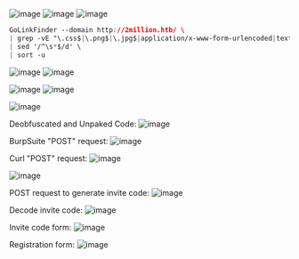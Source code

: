 ![image](https://github.com/karanshergill/Hack-the-Box/assets/83878909/f9b4668c-68c6-4114-b523-0f024af4b1c8)
![image](https://github.com/karanshergill/Hack-the-Box/assets/83878909/e50c6152-3712-4f06-9de5-f57966c064ae)
![image](https://github.com/karanshergill/Hack-the-Box/assets/83878909/b8b6ea67-e726-4542-8d83-7bf320db840d)
```CSS
GoLinkFinder --domain http://2million.htb/ \
| grep -vE "\.css$|\.png$|\.jpg$|application/x-www-form-urlencoded|text/xml|text/plain|text/html|text/css|text/png|image/png" \
| sed '/^\s*$/d' \
| sort -u
```
![image](https://github.com/karanshergill/Hack-the-Box/assets/83878909/9b5d3d5e-ecd8-4255-af8c-53593846158a)
![image](https://github.com/karanshergill/Hack-the-Box/assets/83878909/6ba312ef-250e-4656-8bee-c51d75b241ad)

![image](https://github.com/karanshergill/Hack-the-Box/assets/83878909/fd9dc172-9886-4b28-8962-7be3ded751a3)
![image](https://github.com/karanshergill/Hack-the-Box/assets/83878909/c7668030-3c04-4f97-9741-217dfeac01c2)

![image](https://github.com/karanshergill/Hack-the-Box/assets/83878909/6c1dde86-0d63-4961-83c2-c57a4e24046b)

Deobfuscated and Unpaked Code:
![image](https://github.com/karanshergill/Hack-the-Box/assets/83878909/a3262db5-961b-4988-9b20-dadefc3dc2f6)

BurpSuite "POST" request:
![image](https://github.com/karanshergill/Hack-the-Box/assets/83878909/3f352610-464e-4f7a-9514-2f62704ba7e2)

Curl "POST" request:
![image](https://github.com/karanshergill/Hack-the-Box/assets/83878909/62afc69f-00bb-4e16-a223-d9f5fc1e1ef3)


![image](https://github.com/karanshergill/Hack-the-Box/assets/83878909/c05daab2-a9d8-4edc-a4f1-bd4283d70534)

POST request to generate invite code:
![image](https://github.com/karanshergill/Hack-the-Box/assets/83878909/2521be49-4264-457e-913a-7a11f815e9c5)

Decode invite code:
![image](https://github.com/karanshergill/Hack-the-Box/assets/83878909/60e33920-c0bc-452c-8507-a963ddca5c51)

Invite code form:
![image](https://github.com/karanshergill/Hack-the-Box/assets/83878909/3de52c84-8f83-459c-b6b8-94b7a8d1db88)

Registration form:
![image](https://github.com/karanshergill/Hack-the-Box/assets/83878909/daff1891-7a13-4c2b-a212-83ed57d52a2f)
